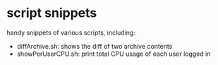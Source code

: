 script snippets
===============

handy snippets of various scripts, including:

* diffArchive.sh: shows the diff of two archive contents
* showPerUserCPU.sh: print total CPU usage of each user logged in
